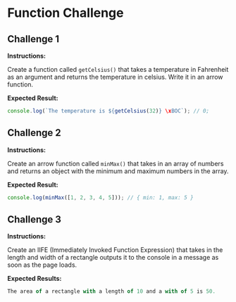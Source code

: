 # Function Challenge

## Challenge 1

**Instructions:**

Create a function called `getCelsius()` that takes a temperature in Fahrenheit as an argument and returns the temperature in celsius. Write it in an arrow function.

**Expected Result:**

```javascript
console.log(`The temperature is ${getCelsius(32)} \xBOC`); // 0;
```

## Challenge 2

**Instructions:**

Create an arrow function called `minMax()` that takes in an array of numbers and returns an object with the minimum and maximum numbers in the array.

**Expected Result:**

```javascript
console.log(minMax([1, 2, 3, 4, 5])); // { min: 1, max: 5 }
```

## Challenge 3

**Instructions:**

Create an IIFE (Immediately Invoked Function Expression) that takes in the length and width of a rectangle outputs it to the console in a message as soon as the page loads.

**Expected Results:**

```javascript
The area of a rectangle with a length of 10 and a with of 5 is 50.
```
